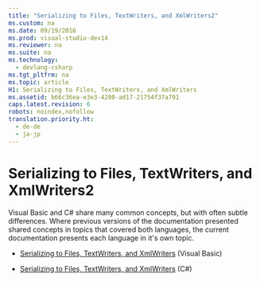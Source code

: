 ```yaml
---
title: "Serializing to Files, TextWriters, and XmlWriters2"
ms.custom: na
ms.date: 09/19/2016
ms.prod: visual-studio-dev14
ms.reviewer: na
ms.suite: na
ms.technology: 
  - devlang-csharp
ms.tgt_pltfrm: na
ms.topic: article
H1: Serializing to Files, TextWriters, and XmlWriters
ms.assetid: b66c36ea-e3e3-4280-ad17-21754f37a791
caps.latest.revision: 6
robots: noindex,nofollow
translation.priority.ht: 
  - de-de
  - ja-jp
---
```

# Serializing to Files, TextWriters, and XmlWriters2
Visual Basic and C# share many common concepts, but with often subtle differences. Where previous versions of the documentation presented shared concepts in topics that covered both languages, the current documentation presents each language in it's own topic.  
  
-   [Serializing to Files, TextWriters, and XmlWriters](../vs140/Serializing-to-Files--TextWriters--and-XmlWriters3.md) (Visual Basic)  
  
-   [Serializing to Files, TextWriters, and XmlWriters](../vs140/Serializing-to-Files--TextWriters--and-XmlWriters1.md) (C#)